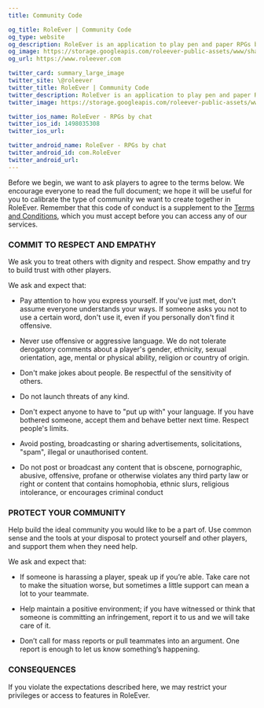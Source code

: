 ```yaml
---
title: Community Code

og_title: RoleEver | Community Code
og_type: website
og_description: RoleEver is an application to play pen and paper RPGs by chat on your smartphone. All the necessary tools to play at your fingertips. Game chat, character sheets, dice rolls, custom game systems, d&d 5e integrations and much more. RoleEver is available both on iOS and Android!
og_image: https://storage.googleapis.com/roleever-public-assets/www/share.jpg
og_url: https://www.roleever.com

twitter_card: summary_large_image
twitter_site: \@roleever
twitter_title: RoleEver | Community Code
twitter_description: RoleEver is an application to play pen and paper RPGs by chat on your smartphone. All the necessary tools to play at your fingertips. Game chat, character sheets, dice rolls, custom game systems, d&d 5e integrations and much more. RoleEver is available both on iOS and Android!
twitter_image: https://storage.googleapis.com/roleever-public-assets/www/share.jpg

twitter_ios_name: RoleEver - RPGs by chat
twitter_ios_id: 1498035308
twitter_ios_url:

twitter_android_name: RoleEver - RPGs by chat
twitter_android_id: com.RoleEver
twitter_android_url:
---
```


Before we begin, we want to ask players to agree to the terms below. We encourage everyone to read the full document; we hope it will be useful for you to calibrate the type of community we want to create together in RoleEver. Remember that this code of conduct is a supplement to the [Terms and Conditions](https://roleever.com/tos), which you must accept before you can access any of our services.

### COMMIT TO RESPECT AND EMPATHY

We ask you to treat others with dignity and respect. Show empathy and try to build trust with other players.

We ask and expect that:

- Pay attention to how you express yourself. If you've just met, don't assume everyone understands your ways. If someone asks you not to use a certain word, don't use it, even if you personally don't find it offensive.

- Never use offensive or aggressive language. We do not tolerate derogatory comments about a player's gender, ethnicity, sexual orientation, age, mental or physical ability, religion or country of origin.

- Don't make jokes about people. Be respectful of the sensitivity of others.

- Do not launch threats of any kind.

- Don't expect anyone to have to "put up with" your language. If you have bothered someone, accept them and behave better next time. Respect people's limits.

- Avoid posting, broadcasting or sharing advertisements, solicitations, "spam", illegal or unauthorised content.

- Do not post or broadcast any content that is obscene, pornographic, abusive, offensive, profane or otherwise violates any third party law or right or content that contains homophobia, ethnic slurs, religious intolerance, or encourages criminal conduct

### PROTECT YOUR COMMUNITY

Help build the ideal community you would like to be a part of. Use common sense and the tools at your disposal to protect yourself and other players, and support them when they need help.

We ask and expect that:

- If someone is harassing a player, speak up if you’re able. Take care not to make the situation worse, but sometimes a little support can mean a lot to your teammate.

- Help maintain a positive environment; if you have witnessed or think that someone is committing an infringement, report it to us and we will take care of it.

- Don’t call for mass reports or pull teammates into an argument. One report is enough to let us know something’s happening.

### CONSEQUENCES

If you violate the expectations described here, we may restrict your privileges or access to features in RoleEver.
